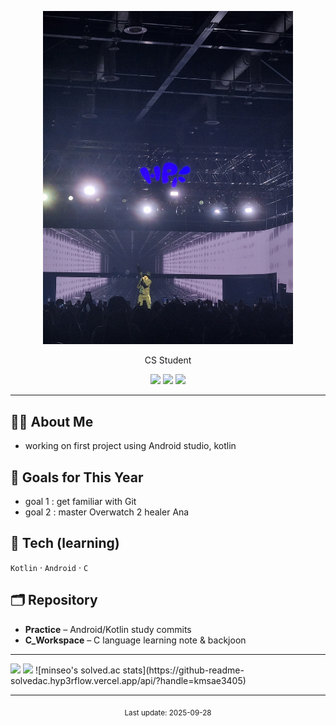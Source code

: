 
<p align="center">
  <img src="images/deanInHp.jpg" , width="400"/>
</p>
<p align="center">
  CS Student
</p>


<p align="center">
  <img src="https://img.shields.io/badge/Kotlin-7F52FF?logo=kotlin&logoColor=white" />
  <img src="https://img.shields.io/badge/Android-3DDC84?logo=android&logoColor=white" />
  <img src="https://img.shields.io/badge/C-A8B9CC?logo=c&logoColor=white" />
</p>

---
## 👩‍💻 About Me
- working on first project using Android studio, kotlin
  
## 🎯 Goals for This Year
- goal 1 : get familiar with Git
- goal 2 : master Overwatch 2 healer Ana



## 🧱 Tech (learning)
`Kotlin` · `Android` · `C`

## 🗂️ Repository
- **Practice** – Android/Kotlin study commits
- **C_Workspace** – C language learning note & backjoon
---

<img src="https://github-readme-stats.vercel.app/api?username=minseoriii&show_icons=true&hide_title=true" height="150" />
<img src="https://github-readme-stats.vercel.app/api/top-langs/?username=minseoriii&layout=compact" height="150" />
![minseo's solved.ac stats](https://github-readme-solvedac.hyp3rflow.vercel.app/api/?handle=kmsae3405)

---

<!-- 푸터 -->
<p align="center">
  <sub>Last update: <!-- 자동화 안쓰면 수동으로 날짜 적기 --> 2025-09-28</sub>
</p>

